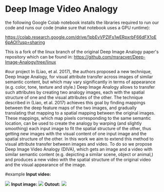 

# Deep Image Video Analogy
the following Google Colab notebook installs the libraries required to run our code and runs our code (make sure that notebook uses a GPU runtime):

https://colab.research.google.com/drive/1pbEvVPZIFs1wERpxrbF66dFX1oE6pAOI?usp=sharing

This is a fork of the linux branch of the original Deep Image Analogy paper's repository which can be found in:
https://github.com/msracver/Deep-Image-Analogy/tree/linux

#our project
In (Liao, et al. 2017), the authors proposed a new technique, Deep Image Analogy, for visual attribute transfer across images of similar semantic content, but which may vary significantly in terms of appearance (e.g. color, tone, texture and style.) Deep Image Analogy allows to transfer such attributes by creating two analogy images, each with the spatial structure of one and the visual attributes of the other.
The technique described in (Liao, et al. 2017) achieves this goal by finding mappings between the deep feature maps of the two images, and gradually translating that mapping to a spatial mapping between the original images. These mappings, which map pixels corresponding to the same semantic location, can be used to create the analogy by warping (and slightly smoothing) each input image to fit the spatial structure of the other, thus getting new images with the visual content of one input image and the spatial structure of the other.
In this work we aim to extend this method to visual attribute transfer between images and video. To do so we propose Deep Image Video Analogy (DIVA), which gets an image and a video with similar semantic content (e.g. depicting a similar scene, object or animal,) and produces a new video with the spatial structure of the original video and the visual appearance of the image.

#example
<b>Input video:</b>

<img src="https://imgflip.com/gif/4e56p9.gif">
<b>Input image:</b>

<img src="https://i.ibb.co/Y0CHLWp/bird.jpg">
<b>Outout:</b>

<img src="https://imgflip.com/gif/4e56r6.gif">

